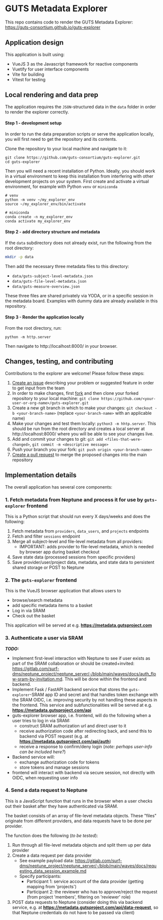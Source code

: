 # GUTS Metadata Explorer

This repo contains code to render the GUTS Metadata Explorer: https://guts-consortium.github.io/guts-explorer

## Application design

This application is built using:
- VueJS 3 as the Javascript framework for reactive components
- Vuetify for user interface components
- Vite for building
- Vitest for testing

## Local rendering and data prep

The application requires the `JSON`-structured data in the `data` folder in order to render the explorer correctly.

#### Step 1 - development setup

In order to run the data preparation scripts or serve the application locally, you will first need to get the repository and its contents.

Clone the repository to your local machine and navigate to it:

```
git clone https://github.com/guts-consortium/guts-explorer.git
cd guts-explorer
```

Then you will need a recent installation of Python. Ideally, you should work in a virtual
environment to keep this installation from interfering with other development projects on your system.
First create and activate a virtual environment, for example with Python `venv` or `miniconda`

```
# venv
python -m venv ~/my_explorer_env
source ~/my_explorer_env/bin/activate

# miniconda
conda create -n my_explorer_env
conda activate my_explorer_env
```

#### Step 2 - add directory structure and metadata

If the `data` subdirectory does not already exist, run the following from the root directory:

```bash
mkdir -p data
```

Then add the necessary three metadata files to this directory:

- `data/guts-subject-level-metadata.json`
- `data/guts-file-level-metadata.json`
- `data/guts-measure-overview.json`

These three files are shared privately via YODA, or in a specific session in the metadata board.
Examples with dummy data are already available in this repository.

#### Step 3 - Render the application locally

From the root directory, run:

```
python -m http.server
```

Then navigate to http://localhost:8000/ in your browser.


## Changes, testing, and contributing

Contributions to the explorer are welcome! Please follow these steps:

1. [Create an issue](https://github.com/guts-consortium/guts-explorer/issues) describing your problem or suggested feature in order to get input from the team
2. In order to make changes, first [fork](https://github.com/guts-consortium/guts-explorer/fork) and then clone your forked repository to your local machine: `git clone https://github.com/<your-user-or-org-name>/guts-explorer.git`
3. Create a new git branch in which to make your changes: `git checkout -b <your-branch-name>` (replace `<your-branch-name>` with an applicable name)
4. Make your changes and test them locally: `python3 -m hhtp.server`. This should be run from the root directory and creates a local server at http://localhost:8000/ where you will be able to see your changes live.
5. Add and commit your changes to git: `git add <files-that-were-changed>`,  `git commit -m <descriptive message>`
6. Push your branch you your fork: `git push origin <your-branch-name>`
7. [Create a pull request](https://docs.github.com/en/pull-requests/collaborating-with-pull-requests/proposing-changes-to-your-work-with-pull-requests/creating-a-pull-request) to merge the proposed changes into the main repository

## Implementation details

The overall application has several core components:

### 1. Fetch metadata from Neptune and process it for use by `guts-explorer` frontend

This is a Python script that should run every X days/weeks and does
the following:

1. Fetch metadata from `providers`, `data_users`, and `projects` endpoints
2. Fetch and filter `sessions` endpoint
3. Merge all subject-level and file-level metadata from all providers:
   - IMPORTANT: adds provider to file-level metadata, which is needed by browser app during basket checkout
4. Save state data (processed sessions from specific providers)
5. Save provider/user/project data, metadata, and state data to persistent shared storage or POST to Neptune


### 2. The `guts-explorer` frontend

This is the VueJS browser application that allows users to
- browse/search metadata
- add specific metadata items to a basket
- Log in via SRAM
- Check out the basket

This application will be served at e.g. **https://metadata.gutsproject.com**


### 3. Authenticate a user via SRAM

***TODO:***

- Implement first-level interaction with Neptune to see if user exists as part of the SRAM collaboration or should be created+invited: https://gitlab.com/surf-dms/neptune_project/neptune_server/-/blob/main/waves/docs/auth_flow-sram-by-invitation.md. This will be done within the frontend and backend.
- Implement Fask / FastAPI backend service that stores the `guts-explorer`-SRAM app ID and secret and that handles token exchange with the SRAM OIDC, i.e. improving security by not handling these aspects in the frontend. This service and subfunctionalities will be served at e.g. **https://metadata.gutsproject.com/api**
- guts-explorer browser app, i.e. frontend, will do the following when a user tries to log in via SRAM:
   - construct SRAM authorization url and direct user to it
   - receive authorization code after redirecting back, and send this to backend via POST request (e.g. at **https://metadata.gutsproject.com/api/auth**)
   - receive a response to confirm/deny login (*note: perhaps user-info can be included here?*)
- Backend service will:
   - exchange authorization code for tokens
   - store tokens and manage sessions
- frontend will interact with backend via secure session, not directly with OIDC, when requesting user info


### 4. Send a data request to Neptune

This is a JavaScript function that runs in the browser when a user checks out their basket after they have authenticated via SRAM.

The basket consists of an array of file-level metadata objects. These "files" originate from different providers, and data requests have to be done per provider.

The function does the following (*to be tested*):

1. Run through all file-level metadata objects and split them up per data provider
2. Create a data request per data provider
   - See example payload data: https://gitlab.com/surf-dms/neptune_project/neptune_server/-/blob/main/waves/docs/requesting_data_session_example.md
   - Specify participants:
      - Participant 1: service account of the data provider (getting mapping from 'projects')
      - Participant 2: the reviewer who has to approve/reject the request (from project 'members', filtering on 'reviewer' role)
3. POST data requests to Neptune (consider doing this via backend service, e.g. at **https://metadata.gutsproject.com/api/data-request**, so that Neptune credentials do not have to be passed via client)